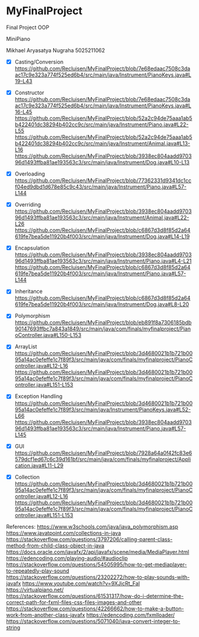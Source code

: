 # MyFinalProject
Final Project OOP

MiniPiano

Mikhael Aryasatya Nugraha
5025211062

- [x] Casting/Conversion
https://github.com/Recluisen/MyFinalProject/blob/7e68edaac7508c3daac17c9e323a774f525ed6b4/src/main/java/Instrument/PianoKeys.java#L19-L43
- [x] Constructor
https://github.com/Recluisen/MyFinalProject/blob/7e68edaac7508c3daac17c9e323a774f525ed6b4/src/main/java/Instrument/PianoKeys.java#L16-L45
https://github.com/Recluisen/MyFinalProject/blob/52a2c94de75aaa1ab5b422401dc38294b402cc9c/src/main/java/Instrument/Piano.java#L22-L55
https://github.com/Recluisen/MyFinalProject/blob/52a2c94de75aaa1ab5b422401dc38294b402cc9c/src/main/java/Instrument/Animal.java#L13-L16
https://github.com/Recluisen/MyFinalProject/blob/3938ec804aadd970396d1493ffba81ae193563c3/src/main/java/Instrument/Dog.java#L10-L13
- [X] Overloading
https://github.com/Recluisen/MyFinalProject/blob/77362331d9341dc1ccf04ed9dbd1d678e85c9c43/src/main/java/Instrument/Piano.java#L57-L144
- [x] Overriding
https://github.com/Recluisen/MyFinalProject/blob/3938ec804aadd970396d1493ffba81ae193563c3/src/main/java/Instrument/Animal.java#L22-L26
https://github.com/Recluisen/MyFinalProject/blob/c6867d3d8f85d2a64619fe7bea5de11920b4f003/src/main/java/Instrument/Dog.java#L14-L19
- [x] Encapsulation
https://github.com/Recluisen/MyFinalProject/blob/3938ec804aadd970396d1493ffba81ae193563c3/src/main/java/Instrument/Piano.java#L4-L21
https://github.com/Recluisen/MyFinalProject/blob/c6867d3d8f85d2a64619fe7bea5de11920b4f003/src/main/java/Instrument/Piano.java#L57-L144
- [x] Inheritance
https://github.com/Recluisen/MyFinalProject/blob/c6867d3d8f85d2a64619fe7bea5de11920b4f003/src/main/java/Instrument/Dog.java#L8-L20
- [x] Polymorphism
https://github.com/Recluisen/MyFinalProject/blob/eb891f8a7306185bdb90147693ffbc7a843a1849/src/main/java/com/finals/myfinalproject/PianoController.java#L150-L153
- [x] ArrayList
https://github.com/Recluisen/MyFinalProject/blob/3d4680021b1b721b0095a14ac0efeffe1c7f89f3/src/main/java/com/finals/myfinalproject/PianoController.java#L12-L16
https://github.com/Recluisen/MyFinalProject/blob/3d4680021b1b721b0095a14ac0efeffe1c7f89f3/src/main/java/com/finals/myfinalproject/PianoController.java#L151-L153
- [x] Exception Handling
https://github.com/Recluisen/MyFinalProject/blob/3d4680021b1b721b0095a14ac0efeffe1c7f89f3/src/main/java/Instrument/PianoKeys.java#L52-L66
https://github.com/Recluisen/MyFinalProject/blob/3938ec804aadd970396d1493ffba81ae193563c3/src/main/java/Instrument/Piano.java#L57-L145
- [x] GUI
https://github.com/Recluisen/MyFinalProject/blob/7928a64a0f42fc83e6579dcf1ed67c6c39d161bf/src/main/java/com/finals/myfinalproject/Application.java#L11-L29
- [x] Collection
https://github.com/Recluisen/MyFinalProject/blob/3d4680021b1b721b0095a14ac0efeffe1c7f89f3/src/main/java/com/finals/myfinalproject/PianoController.java#L12-L16
https://github.com/Recluisen/MyFinalProject/blob/3d4680021b1b721b0095a14ac0efeffe1c7f89f3/src/main/java/com/finals/myfinalproject/PianoController.java#L151-L153



References:
https://www.w3schools.com/java/java_polymorphism.asp
https://www.javatpoint.com/collections-in-java
https://stackoverflow.com/questions/3797206/calling-parent-class-method-from-child-class-object-in-java
https://docs.oracle.com/javafx/2/api/javafx/scene/media/MediaPlayer.html
https://edencoding.com/playing-audio/#audioclip
https://stackoverflow.com/questions/54505995/how-to-get-mediaplayer-to-repeatedly-play-sound
https://stackoverflow.com/questions/23202272/how-to-play-sounds-with-javafx
https://www.youtube.com/watch?v=9XJicRt_FaI
https://virtualpiano.net/
https://stackoverflow.com/questions/61531317/how-do-i-determine-the-correct-path-for-fxml-files-css-files-images-and-other
https://stackoverflow.com/questions/42266662/how-to-make-a-button-work-from-another-class-javafx
https://edencoding.com/fxmlloader/
https://stackoverflow.com/questions/5071040/java-convert-integer-to-string
